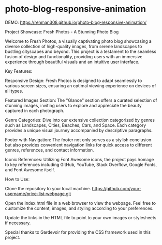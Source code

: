 # photo-blog-responsive-animation

DEMO: https://rehman308.github.io/photo-blog-responsive-animation/

Project Showcase: Fresh Photos - A Stunning Photo Blog

Welcome to Fresh Photos, a visually captivating photo blog showcasing a diverse collection of high-quality images, from serene landscapes to bustling cityscapes and beyond. This project is a testament to the seamless fusion of design and functionality, providing users with an immersive experience through beautiful visuals and an intuitive user interface.

Key Features:

Responsive Design: Fresh Photos is designed to adapt seamlessly to various screen sizes, ensuring an optimal viewing experience on devices of all types.

Featured Images Section: The "Glance" section offers a curated selection of stunning images, inviting users to explore and appreciate the beauty captured in each photograph.

Genre Categories: Dive into our extensive collection categorized by genres such as Landscapes, Cities, Beaches, Cars, and Space. Each category provides a unique visual journey accompanied by descriptive paragraphs.

Footer with Navigation: The footer not only serves as a stylish conclusion but also provides convenient navigation links for quick access to different genres, references, and contact information.

Iconic References: Utilizing Font Awesome icons, the project pays homage to key references including GitHub, YouTube, Stack Overflow, Google Fonts, and Font Awesome itself.

How to Use:

Clone the repository to your local machine.
https://github.com/your-username/price-list-webpage.git

Open the index.html file in a web browser to view the webpage.
Feel free to customize the content, images, and styling according to your preferences.

Update the links in the HTML file to point to your own images or stylesheets if necessary.

Special thanks to Gardevoir for providing the CSS framework used in this project.
